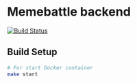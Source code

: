 # Memebattle backend

[![Build Status](https://travis-ci.com/bondiano/memebattle_backend.svg?token=UJoGjgzzjfaG4Qkuq1fv&branch=master)](https://travis-ci.com/bondiano/memebattle_backend)

## Build Setup

``` bash
# For start Docker container
make start

```
